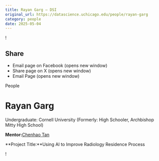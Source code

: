 ```yaml
---
title: Rayan Garg – DSI
original_url: https://datascience.uchicago.edu/people/rayan-garg
category: people
date: 2025-05-04
---
```


<!-- Table-like structure detected -->

!

## Share

* Email page on Facebook (opens new window)
* Share page on X (opens new window)
* Email Page (opens new window)

<!-- Table-like structure detected -->

People

# Rayan Garg

Undergraduate: Cornell University (Formerly: High Schooler, Archbishop Mitty High School)

**Mentor:**[Chenhao Tan](https://chenhaot.com/)

**Project Title:**Using AI to Improve Radiology Residence Process

!